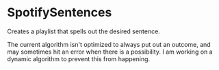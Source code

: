 # SpotifySentences
Creates a playlist that spells out the desired sentence.

The current algorithm isn't optimized to always put out an outcome, and may sometimes hit an error when there is a possibility. 
I am working on a dynamic algorithm to prevent this from happening.
